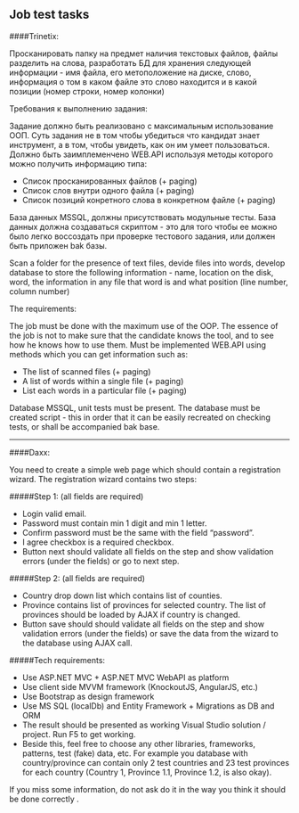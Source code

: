 Job test tasks
---
####Trinetix:

Просканировать папку на предмет наличия текстовых файлов, файлы разделить на слова, разработать БД для хранения следующей информации - имя файла, его метоположение на диске, слово, информация о том в каком файле это слово находится и в какой позиции (номер строки, номер колонки)

Требования к выполнению задания:

Задание должно быть реализовано с максимальным использование ООП. Суть задания не в том чтобы убедиться что кандидат знает инструмент, а в том, чтобы увидеть, как он им умеет пользоваться. Должно быть заимплеменчено WEB.API используя методы которого можно получить информацию типа:
* Список просканированных файлов (+ paging)
* Список слов внутри одного файла (+ paging)
* Список позиций конретного слова в конкретном файле (+ paging)

База данных MSSQL, должны присутствовать модульные тесты. База данных должна создаваться скриптом - это для того чтобы ее можно было легко восcоздать при проверке тестового задания, или должен быть приложен bak базы.



Scan a folder for the presence of text files, devide files into words, develop  database to store the following information - name, location on the disk,  word, the information in any file that word is and what position (line number, column number)

The requirements:

The job must be done with the maximum use of the OOP. The essence of the job is not to make sure that the candidate knows the tool, and to see how he knows how to use them. Must be implemented WEB.API using methods which you can get information such as:
* The list of scanned files (+ paging)
* A list of words within a single file (+ paging)
* List each words in a particular file (+ paging)

Database MSSQL, unit tests must be present. The database must be created script - this in order that it can be easily recreated on checking tests, or shall be accompanied bak base.

---
####Daxx:

You need to create a simple web page which should contain a registration wizard. The registration wizard
contains two steps:

#####Step 1: (all fields are required)
* Login valid email.
* Password must contain min 1 digit and min 1 letter.
* Confirm password must be the same with the field “password”.
* I agree checkbox is a required checkbox.
* Button next should validate all fields on the step and show validation errors (under the fields) or go to next step.

#####Step 2: (all fields are required)
* Country drop down list which contains list of counties.
* Province contains list of provinces for selected country. The list of provinces should be loaded by AJAX if country is  changed.
* Button save should should validate all fields on the step and show validation errors (under the fields) or save the data from the wizard to the database using AJAX call.

#####Tech requirements:
* Use ASP.NET MVC + ASP.NET MVC WebAPI as platform 
* Use client side MVVM framework (KnockoutJS, AngularJS, etc.)
* Use Bootstrap as design framework
* Use MS SQL (localDb) and Entity Framework + Migrations as DB and ORM
* The result should be presented as working Visual Studio solution / project. Run F5 to get working.
* Beside this, feel free to choose any other libraries, frameworks, patterns, test (fake) data, etc. For example you database with country/province can contain only 2 test countries and 23 test provinces for each country (Country 1, Province 1.1, Province 1.2, is also okay). 

If you miss some information, do not ask do it in the way you think it should be done correctly .
